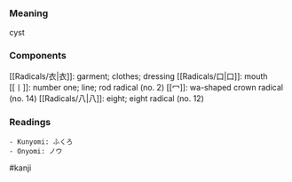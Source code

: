 ### Meaning

cyst

### Components

[[Radicals/衣|衣]]: garment; clothes; dressing [[Radicals/口|口]]: mouth [[丨]]: number one; line; rod radical (no. 2) [[冖]]: wa-shaped crown radical (no. 14) [[Radicals/八|八]]: eight; eight radical (no. 12)

### Readings

```
- Kunyomi: ふくろ
- Onyomi: ノウ
```

#kanji